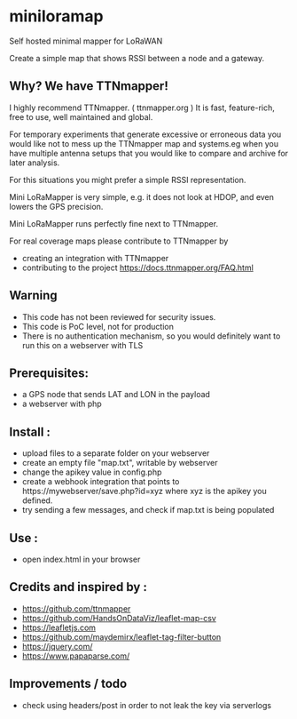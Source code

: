 # miniloramap
Self hosted minimal mapper for LoRaWAN 

Create a simple map that shows RSSI between a node and a gateway.

## Why? We have TTNmapper!

I highly recommend TTNmapper. ( ttnmapper.org )
It is fast, feature-rich, free to use, well maintained and global. 

For temporary experiments that generate excessive or erroneous data 
you would like not to mess up the TTNmapper map 
and systems.eg when you have multiple antenna 
setups that you would like to compare and archive for later analysis. 
	
For this situations you might prefer a simple RSSI representation.

Mini LoRaMapper is very simple, e.g. it does not look at HDOP, and even lowers the GPS precision.

Mini LoRaMapper runs perfectly fine next to TTNmapper.

For real coverage maps please contribute to TTNmapper by 
- creating an integration with TTNmapper
- contributing to the project https://docs.ttnmapper.org/FAQ.html

## Warning
	
- This code has not been reviewed for security issues.
- This code is PoC level, not for production
- There is no authentication mechanism, so you would definitely want to run this on a webserver with TLS

## Prerequisites:

- a GPS node that sends LAT and LON in the payload
- a webserver with php


## Install : 

- upload files to a separate folder on your webserver
- create an empty file "map.txt", writable by webserver
- change the apikey value in config.php
- create a webhook integration that points to 
  https://mywebserver/save.php?id=xyz where xyz is the apikey you defined.
- try sending a few messages, and check if map.txt is being populated

## Use : 

- open index.html in your browser

## Credits and inspired by : 

- https://github.com/ttnmapper
- https://github.com/HandsOnDataViz/leaflet-map-csv
- https://leafletjs.com
- https://github.com/maydemirx/leaflet-tag-filter-button
- https://jquery.com/
- https://www.papaparse.com/

## Improvements / todo

- check using headers/post in order to not leak the key via serverlogs


